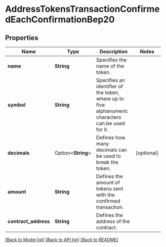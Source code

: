 # AddressTokensTransactionConfirmedEachConfirmationBep20

## Properties

Name | Type | Description | Notes
------------ | ------------- | ------------- | -------------
**name** | **String** | Specifies the name of the token. | 
**symbol** | **String** | Specifies an identifier of the token, where up to five alphanumeric characters can be used for it. | 
**decimals** | Option<**String**> | Defines how many decimals can be used to break the token. | [optional]
**amount** | **String** | Defines the amount of tokens sent with the confirmed transaction. | 
**contract_address** | **String** | Defines the address of the contract. | 

[[Back to Model list]](../README.md#documentation-for-models) [[Back to API list]](../README.md#documentation-for-api-endpoints) [[Back to README]](../README.md)


